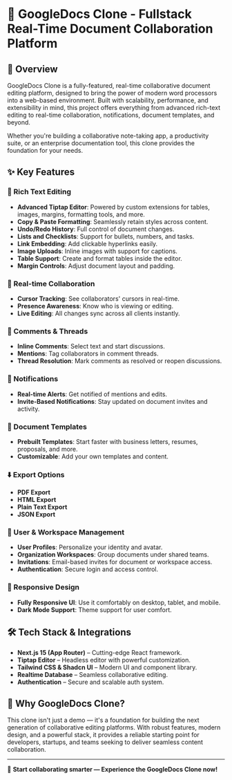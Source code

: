 # 📄 GoogleDocs Clone - Fullstack Real-Time Document Collaboration Platform

## 🚀 Overview

GoogleDocs Clone is a fully-featured, real-time collaborative document editing platform, designed to bring the power of modern word processors into a web-based environment. Built with scalability, performance, and extensibility in mind, this project offers everything from advanced rich-text editing to real-time collaboration, notifications, document templates, and beyond.

Whether you're building a collaborative note-taking app, a productivity suite, or an enterprise documentation tool, this clone provides the foundation for your needs.

## ✨ Key Features

### 📝 Rich Text Editing

- **Advanced Tiptap Editor**: Powered by custom extensions for tables, images, margins, formatting tools, and more.
- **Copy & Paste Formatting**: Seamlessly retain styles across content.
- **Undo/Redo History**: Full control of document changes.
- **Lists and Checklists**: Support for bullets, numbers, and tasks.
- **Link Embedding**: Add clickable hyperlinks easily.
- **Image Uploads**: Inline images with support for captions.
- **Table Support**: Create and format tables inside the editor.
- **Margin Controls**: Adjust document layout and padding.

### 🤝 Real-time Collaboration

- **Cursor Tracking**: See collaborators' cursors in real-time.
- **Presence Awareness**: Know who is viewing or editing.
- **Live Editing**: All changes sync across all clients instantly.

### 💭 Comments & Threads

- **Inline Comments**: Select text and start discussions.
- **Mentions**: Tag collaborators in comment threads.
- **Thread Resolution**: Mark comments as resolved or reopen discussions.

### 🔔 Notifications

- **Real-time Alerts**: Get notified of mentions and edits.
- **Invite-Based Notifications**: Stay updated on document invites and activity.

### 📑 Document Templates

- **Prebuilt Templates**: Start faster with business letters, resumes, proposals, and more.
- **Customizable**: Add your own templates and content.

### ⬇️ Export Options

- **PDF Export**
- **HTML Export**
- **Plain Text Export**
- **JSON Export**

### 👥 User & Workspace Management

- **User Profiles**: Personalize your identity and avatar.
- **Organization Workspaces**: Group documents under shared teams.
- **Invitations**: Email-based invites for document or workspace access.
- **Authentication**: Secure login and access control.

### 📱 Responsive Design

- **Fully Responsive UI**: Use it comfortably on desktop, tablet, and mobile.
- **Dark Mode Support**: Theme support for user comfort.

## 🛠️ Tech Stack & Integrations

- **Next.js 15 (App Router)** – Cutting-edge React framework.
- **Tiptap Editor** – Headless editor with powerful customization.
- **Tailwind CSS & Shadcn UI** – Modern UI and component library.
- **Realtime Database** – Seamless collaborative editing.
- **Authentication** – Secure and scalable auth system.

## 🏁 Why GoogleDocs Clone?

This clone isn't just a demo — it's a foundation for building the next generation of collaborative editing platforms. With robust features, modern design, and a powerful stack, it provides a reliable starting point for developers, startups, and teams seeking to deliver seamless content collaboration.

---

🌟 **Start collaborating smarter — Experience the GoogleDocs Clone now!**

